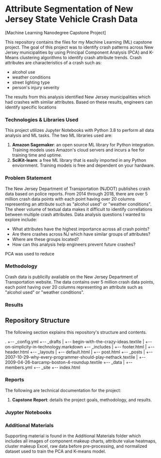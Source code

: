 # Attribute Segmentation of New Jersey State Vehicle Crash Data
[Machine Learning Nanodegree Capstone Project]

This repository contains the files for my Machine Learning (ML) capstone project. The goal of this project was to identify crash patterns across New Jersey municipalities by using Principal Component Analysis (PCA) and K-Means clustering algorithms to identify crash attribute trends. Crash attributes are characteristics of a crash such as:
- alcohol use
- weather conditions
- street lighting type
- person's injury severity

The results from this analysis identified New Jersey municipalities which had crashes with similar attributes. Based on these results, engineers can identify specific locations 

### Technologies & Libraries Used
This project utilizes Jupyter Notebooks with Python 3.8 to perform all data analysis and ML tasks. The two ML libraries used are:
1. **Amazon Sagemaker**: an open source ML library for Python integration. Training models uses Amazon's cloud servers and incurs a fee for training time and uptime.
2. **SciKit-learn**: a free ML library that is easily imported in any Python enviornment. Training models is free and dependent on your hardware.

### Problem Statement
The New Jersey Department of Transportation (NJDOT) publishes crash data based on police reports. From 2014 through 2018, there are over 5 million crash data points with each point having over 20 columns representing an attribute such as "alcohol used" or "weather conditions". The sheer volume of textual data makes it difficult to identify correllations between multiple crash attributes. Data analysis questions I wanted to explore include:
- What attributes have the highest importance across all crash points?
- Are there crashes across NJ which have similar groups of attributes?
- Where are these groups located?
- How can this analysis help engineers prevent future crashes?

PCA was used to reduce 

### Methodology
Crash data is publicilly avaliable on the New Jersey Department of Transportation website. The data contains over 5 million crash data points, each point having over 20 columns representing an attribute such as "alcohol used" or "weather conditions". 

### Results



## Repository Structure
The following section explains this repository's structure and contents.

.
+-- _config.yml
+-- _drafts
|   +-- begin-with-the-crazy-ideas.textile
|   +-- on-simplicity-in-technology.markdown
+-- _includes
|   +-- footer.html
|   +-- header.html
+-- _layouts
|   +-- default.html
|   +-- post.html
+-- _posts
|   +-- 2007-10-29-why-every-programmer-should-play-nethack.textile
|   +-- 2009-04-26-barcamp-boston-4-roundup.textile
+-- _data
|   +-- members.yml
+-- _site
+-- index.html

### Reports
The following are technical documentation for the project:
1. **Capstone Report**: details the project goals, methodology, and results. 

### Juypter Notebooks


### Additional Materials
Supporting material is found in the Additional Materials folder which includes all images of component makeup charts, attribute value heatmaps, cluster makeup Excel, raw data before pre-processing, and normalized dataset used to train the PCA and K-means model.
